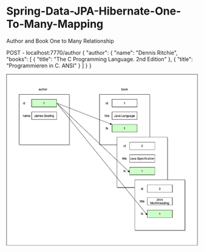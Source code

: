 # Spring-Data-JPA-Hibernate-One-To-Many-Mapping

Author and Book One to Many Relationship

POST - localhost:7770/author
{
    "author": {
        "name": "Dennis Ritchie",
        "books": [
            {
                "title": "The C Programming Language. 2nd Edition"
            },
            {
                "title": "Programmieren in C. ANSI"
            }
        ]
    }
}

![alt text](https://github.com/satishkumar11/Spring-Data-JPA-Hibernate-One-To-Many-Mapping/blob/master/src/main/resources/images/onetomany-relation.png)
